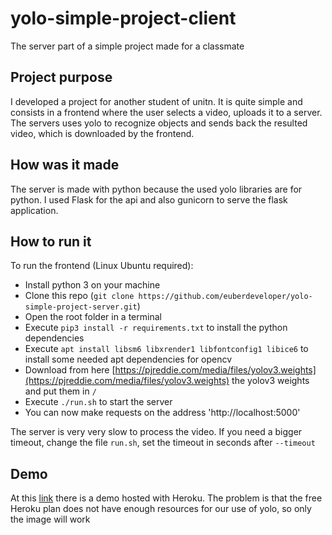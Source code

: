 # yolo-simple-project-client
The server part of a simple project made for a classmate

## Project purpose

I developed a project for another student of unitn. It is quite simple and consists in a frontend where the user selects a video, uploads it to a server. 
The servers uses yolo to recognize objects and sends back the resulted video, which is downloaded by the frontend.

## How was it made

The server is made with python because the used yolo libraries are for python. I used Flask for the api and also gunicorn to serve the flask application.

## How to run it

To run the frontend (Linux Ubuntu required):

* Install python 3 on your machine
* Clone this repo (`git clone https://github.com/euberdeveloper/yolo-simple-project-server.git`)
* Open the root folder in a terminal
* Execute `pip3 install -r requirements.txt` to install the python dependencies
* Execute `apt install libsm6 libxrender1 libfontconfig1 libice6` to install some needed apt dependencies for opencv
* Download from here [https://pjreddie.com/media/files/yolov3.weights](https://pjreddie.com/media/files/yolov3.weights) the yolov3 weights and put them in `/`
* Execute `./run.sh` to start the server
* You can now make requests on the address 'http://localhost:5000'

The server is very very slow to process the video. If you need a bigger timeout, change the file `run.sh`, set the timeout in seconds after `--timeout`

## Demo

At this [link](https://yolo-simple-project-server.herokuapp.com) there is a demo hosted with Heroku. The problem is that the free Heroku plan does not have enough resources for our use of yolo, so only the image will work
